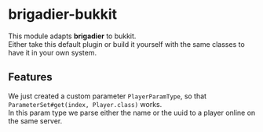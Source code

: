 # brigadier-bukkit

This module adapts **brigadier** to bukkit.  
Either take this default plugin or build it yourself with the same classes to have it in your own system.  

## Features

We just created a custom parameter `PlayerParamType`, so that `ParameterSet#get(index, Player.class)` works.  
In this param type we parse either the name or the uuid to a player online on the same server.

